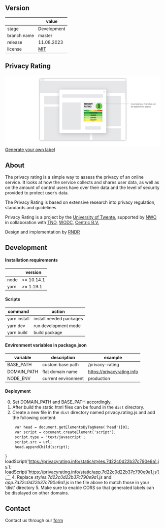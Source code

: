 ## Version 
|  | value |
| ------------- | ------------- |
| stage | Development  |
| branch name | master  |
| release | 11.08.2023  |
| license | [MIT](https://github.com/RNDRnl/privacy-rating/blob/master/LICENSE) |

## Privacy Rating
![preview](https://github.com/RNDRnl/privacy-rating/raw/master/resources/home/slideshow/1x/slide1.png "preview of privacy rating on page")
[Generate your own label](https://privacyrating.info/#/form)

## About

The privacy rating is a simple way to assess the privacy of an online service. It looks at how the service collects and shares user data, as well as on the amount of control users have over their data and the level of security provided to protect user’s data.

The Privacy Rating is based on extensive research into privacy regulation, standards and guidelines.

Privacy Rating is a project by the [University of Twente](https://www.utwente.nl/),
supported by [NWO](https://www.nwo.nl/) in collaboration with [TNO](https://www.tno.nl/nl/), [WODC](https://wodc.nl/), [Centric B.V.](https://www.centric.eu/)

Design and implementation by [RNDR](https://rndr.studio)

## Development

#### Installation requirements
|  | version |
| ------------- | ------------- |
node | >= 10.14.1 |  
yarn | >= 1.19.1 | 

#### Scripts

| command | action |
| ------------- | ------------- |
yarn install | install needed packages|  
yarn dev | run development mode | 
yarn build | build package | 

#### Environment variables in package.json

| variable | description | example
| ------------- | ------------- |  ------------- 
BASE_PATH | custom base path | /privacy-rating
DOMAIN_PATH | flat domain name | https://privacyrating.info
NODE_ENV | current environment | production

#### Deployment

0. Set DOMAIN_PATH and BASE_PATH accordingly.
1. After build the static html files can be found in the `dist` directory.
2. Create a new file in the `dist` directory named privacy.rating.js and add the following content:
   ```function loadScript(url) {    
    var head = document.getElementsByTagName('head')[0];
    var script = document.createElement('script');
    script.type = 'text/javascript';
    script.src = url;
    head.appendChild(script);
}
loadScript('https://privacyrating.info/static/styles.7d22c0d22b37c790e9a1.js');
loadScript('https://privacyrating.info/static/app.7d22c0d22b37c790e9a1.js');```
4. Replace _styles.7d22c0d22b37c790e9a1.js_ and _app.7d22c0d22b37c790e9a1.js_ in the file above to match those in your 'dist' directory
5. Make sure to enable CORS so that generated labels can be displayed on other domains.


## Contact

Contact us through our [form](https://privacyrating.info/#/contact)
